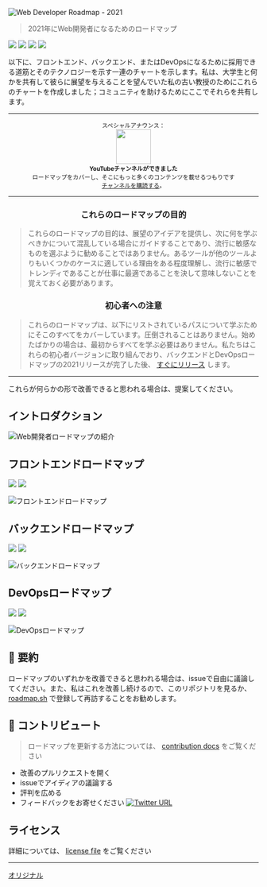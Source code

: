 
![Web Developer Roadmap - 2021](https://i.imgur.com/4u3LK4j.png)

> 2021年にWeb開発者になるためのロードマップ

[![](https://img.shields.io/badge/-Roadmaps%20-0a0a0a.svg?style=flat&colorA=0a0a0a)](http://roadmap.sh)
[![](https://img.shields.io/badge/-Guides-0a0a0a.svg?style=flat&colorA=0a0a0a)](http://roadmap.sh/guides)
[![](https://img.shields.io/badge/-Translations-0a0a0a.svg?style=flat&colorA=0a0a0a)](./translations)
[![](https://img.shields.io/badge/%E2%9D%A4-YouTube%20Channel-0a0a0a.svg?style=flat&colorA=0a0a0a)](https://www.youtube.com/channel/UCA0H2KIWgWTwpTFjSxp0now?sub_confirmation=1)

以下に、フロントエンド、バックエンド、またはDevOpsになるために採用できる道筋とそのテクノロジーを示す一連のチャートを示します。私は、大学生と何かを共有して彼らに展望を与えることを望んでいた私の古い教授のためにこれらのチャートを作成しました；コミュニティを助けるためにここでそれらを共有します。

***

<p align="center">
		<sup>スペシャルアナウンス：</sup>
		<br>
		<a href="https://www.youtube.com/channel/UCA0H2KIWgWTwpTFjSxp0now?sub_confirmation=1">
			<img width="70px" src="https://roadmap.sh/sponsors/youtube.svg">
		</a>
		<br>
		<sub><b>YouTubeチャンネルができました</b></sub>
		<br>
		<sub>ロードマップをカバーし、そこにもっと多くのコンテンツを載せるつもりです<br><a href="https://www.youtube.com/channel/UCA0H2KIWgWTwpTFjSxp0now?sub_confirmation=1">チャンネルを購読する</a>。</sub>
</p>

***

<h3 align="center"><strong>これらのロードマップの目的</strong></h3>

> これらのロードマップの目的は、展望のアイデアを提供し、次に何を学ぶべきかについて混乱している場合にガイドすることであり、流行に敏感なものを選ぶように勧めることではありません。あるツールが他のツールよりもいくつかのケースに適している理由をある程度理解し、流行に敏感でトレンディであることが仕事に最適であることを決して意味しないことを覚えておく必要があります。

<h3 align="center"><strong>初心者への注意</strong></h3>

> これらのロードマップは、以下にリストされているパスについて学ぶためにそこのすべてをカバーしています。圧倒されることはありません。始めたばかりの場合は、最初からすべてを学ぶ必要はありません。私たちはこれらの初心者バージョンに取り組んでおり、バックエンドとDevOpsロードマップの2021リリースが完了した後、 [すぐにリリース](https://roadmap.sh) します。

***

これらが何らかの形で改善できると思われる場合は、提案してください。

## イントロダクション

![Web開発者ロードマップの紹介](./img/intro.png?v=2021)

## フロントエンドロードマップ

[![](https://img.shields.io/badge/-Download%20PDF%20-0a0a0a.svg?style=flat&colorA=0a0a0a)](https://gum.co/frontend-roadmap) [![](https://img.shields.io/badge/-Shareable%20Link%20-0a0a0a.svg?style=flat&colorA=0a0a0a)](https://roadmap.sh/frontend)

![フロントエンドロードマップ](./img/frontend.png?year-2021-2)

## バックエンドロードマップ

[![](https://img.shields.io/badge/-Download%20PDF%20-0a0a0a.svg?style=flat&colorA=0a0a0a)](https://gum.co/backend-roadmap) [![](https://img.shields.io/badge/-Shareable%20Link%20-0a0a0a.svg?style=flat&colorA=0a0a0a)](https://roadmap.sh/backend)

![バックエンドロードマップ](./img/backend.png?year-2021-2)

## DevOpsロードマップ

[![](https://img.shields.io/badge/-Download%20PDF%20-0a0a0a.svg?style=flat&colorA=0a0a0a)](https://gum.co/devops-roadmap) [![](https://img.shields.io/badge/-Shareable%20Link%20-0a0a0a.svg?style=flat&colorA=0a0a0a)](https://roadmap.sh/devops)

![DevOpsロードマップ](./img/devops.png)

## 🚦 要約

ロードマップのいずれかを改善できると思われる場合は、issueで自由に議論してください。また、私はこれを改善し続けるので、このリポジトリを見るか、 [roadmap.sh](http://roadmap.sh) で登録して再訪することをお勧めします。

## 🙌 コントリビュート

> ロードマップを更新する方法については、 [contribution docs](./CONTRIBUTING.md) をご覧ください

- 改善のプルリクエストを開く
- issueでアイディアの議論する
- 評判を広める
- フィードバックをお寄せください [![Twitter URL](https://img.shields.io/twitter/url/https/twitter.com/kamranahmedse.svg?style=social&label=Follow%20%40kamranahmedse)](https://twitter.com/kamranahmedse)

## ライセンス

詳細については、 [license file](./LICENSE) をご覧ください

---
[オリジナル](https://github.com/kamranahmedse/developer-roadmap/blob/master/README.md)
